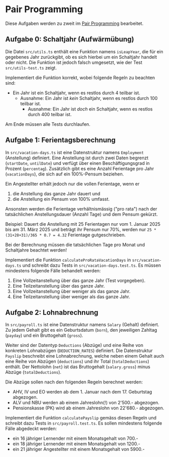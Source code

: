 # Pair Programming

Diese Aufgaben werden zu zweit im [Pair Programming](https://m426.frickelbude.ch/essays/pair-programming/index.html) bearbeitet.

## Aufgabe 0: Schaltjahr (Aufwärmübung)

Die Datei `src/utils.ts` enthält eine Funktion namens `isLeapYear`, die für ein gegebenes Jahr zurückgibt, ob es sich hierbei um ein Schaltjahr handelt oder nicht. Die Funktion ist jedoch falsch umgesetzt, wie der Test `src/utils-test.ts` zeigt.

Implementiert die Funktion korrekt, wobei folgende Regeln zu beachten sind:

- Ein Jahr ist ein Schaltjahr, wenn es restlos durch 4 teilbar ist.
    - Ausnahme: Ein Jahr ist _kein_ Schaltjahr, wenn es restlos durch 100 teilbar ist.
        - Ausnahme: Ein Jahr ist _doch_ ein Schaltjahr, wenn es restlos durch 400 teilbar ist.

Am Ende müssen alle Tests durchlaufen.

## Aufgabe 1: Ferientagsberechnung

In `src/vacation-days.ts` ist eine Datenstruktur namens `Employment` (Anstellung) definiert. Eine Anstellung ist durch zwei Daten begrenzt (`startDate`, `untilDate`) und verfügt über einen Beschäftigungsgrad in Prozent (`percentag`). Zusätzlich gibt es eine Anzahl Ferientage pro Jahr (`vacationDays`), die sich auf ein 100%-Pensum beziehen.

Ein Angestellter erhält jedoch nur die vollen Ferientage, wenn er

1. die Anstellung das ganze Jahr dauert und
2. die Anstellung ein Pensum von 100% umfasst.

Ansonsten werden die Ferientage verhältnismässig ("pro rata") nach der tatsächlichen Anstellungsdauer (Anzahl Tage) und dem Pensum gekürzt.

Beispiel: Dauert die Anstellung mit 25 Ferientagen nur vom 1. Januar 2025 bis am 31. März 2025 und beträgt ihr Pensum nur 70%, werden nur `25 * (31+28+31)/365 * 0.7 = 4.32` Ferientage gutgeschrieben.

Bei der Berechnung müssen die tatsächlichen Tage pro Monat und Schaltjahre beachtet werden!

Implementiert die Funktion `calculateProRataVacationDays` in `src/vacation-days.ts` und schreibt dazu Tests in `src/vacation-days.test.ts`. Es müssen mindestens folgende Fälle behandelt werden:

1. Eine Vollzeitanstellung über das ganze Jahr (Test vorgegeben).
2. Eine Teilzeitanstellung über das ganze Jahr.
3. Eine Vollzeitanstellung über weniger als das ganze Jahr.
4. Eine Teilzeitanstellung über weniger als das ganze Jahr.

## Aufgabe 2: Lohnabrechnung

In `src/payroll.ts` ist eine Datenstruktur namens `Salary` (Gehalt) definiert. Zu jedem Gehalt gibt es ein Geburtsdatum (`born`), den jeweiligen Zahltag (`payday`) und ein Bruttogehalt (`gross`).

Weiter sind der Datentyp `Deductions` (Abzüge) und eine Reihe von konkreten Lohnabzügen (`DEDUCTION_RATES`) definiert. Die Datenstruktur `Payslip` beschreibt eine Lohnabrechnung, welche neben einem Gehalt auch eine Reihe von Abzügen (`deductions`) und ihr Total (`totalDeductions`) enthält. Der Nettolohn (`net`) ist das Bruttogehalt (`salary.gross`) minus Abzüge (`totalDeductions`).

Die Abzüge sollen nach den folgenden Regeln berechnet werden:

- AHV, IV und EO werden ab dem 1. Januar nach dem 17. Geburtstag abgezogen.
- ALV und NBU werden ab einem Jahreslohn(!) von 2'500.- abgezogen.
- Pensionskasse (PK) wird ab einem Jahreslohn von 22'680.- abgezogen.

Implementiert die Funktion `calculatePayslip` gemäss diesen Regeln und schreibt dazu Tests in `src/payroll.test.ts`. Es sollen mindestens folgende Fälle abgedeckt werden:

- ein 16 jähriger Lernender mit einem Monatsgehalt von 700.-
- ein 18 jähriger Lernender mit einem Monatsgehalt von 1200.-
- ein 21 jähriger Angestellter mit einem Monatsgehalt von 5900.-